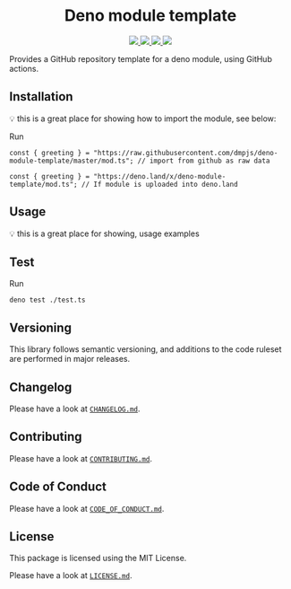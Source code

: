 <h1 align="center">Deno module template</h1>
<p align="center">
    <a href="https://github.com/dmpjs/deno-module-template/releases">
        <img src="https://img.shields.io/github/release/dmpjs/deno-module-template.svg?color=bright_green&label=latest&style=flat-square">
    </a>
    <a href="https://github.com/dmpjs/deno-module-template/actions">
        <img src="https://img.shields.io/github/workflow/status/dmpjs/deno-module-template/Continuous%20Integration/master?label=ci&style=flat-square">
    </a>
    <a href="https://github.com/semantic-release/semantic-release">
        <img src="https://img.shields.io/badge/%20%20%F0%9F%93%A6%F0%9F%9A%80-semantic--release-e10079.svg?style=flat-square">
    </a>
    <a href="https://opensource.org/licenses/MIT">
        <img src="https://img.shields.io/badge/license-MIT-brightgreen.svg?style=flat-square">
    </a>
</p>

Provides a GitHub repository template for a deno module, using GitHub actions.

## Installation

:bulb: this is a great place for showing how to import the module, see below:

Run

```
const { greeting } = "https://raw.githubusercontent.com/dmpjs/deno-module-template/master/mod.ts"; // import from github as raw data

const { greeting } = "https://deno.land/x/deno-module-template/mod.ts"; // If module is uploaded into deno.land
```

## Usage

:bulb: this is a great place for showing, usage examples

## Test

Run

```
deno test ./test.ts
```

## Versioning

This library follows semantic versioning, and additions to the code ruleset are performed in major releases.

## Changelog

Please have a look at [`CHANGELOG.md`](CHANGELOG.md).

## Contributing

Please have a look at [`CONTRIBUTING.md`](.github/CONTRIBUTING.md).

## Code of Conduct

Please have a look at [`CODE_OF_CONDUCT.md`](.github/CODE_OF_CONDUCT.md).

## License

This package is licensed using the MIT License.

Please have a look at [`LICENSE.md`](LICENSE.md).
